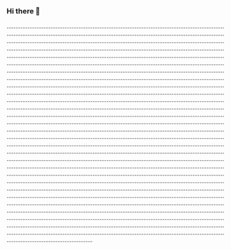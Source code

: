 ### Hi there 👋

.............................................................................................................................................................................................................................................................................................................................................................................................................................................................................................................................................................................................................................................................................................................................................................................................................................................................................................................................................................................................................................................................................................................................................................................................................................................................................................................................................................................................................................................................................................................................................................................................................................................................................................................................................................................................................................................................................................................................................................................................................................................................................................................................................................................................................................................................................................................................................................................................................................................................................................................................................................................................................................................................................................................................................................................................................................................................................................................................................................................................................................................................................................................................................................................................................................................................................................................................................................................................................................................................................................................................................................................................................................................................................................................................................................................................